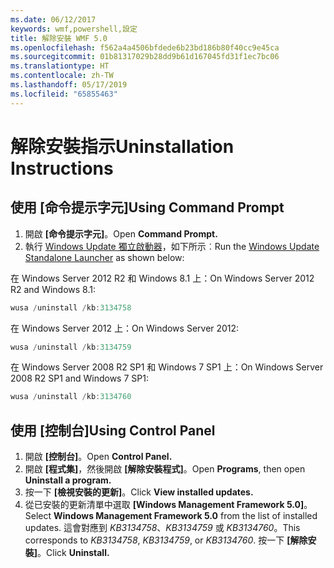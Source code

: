 ```yaml
---
ms.date: 06/12/2017
keywords: wmf,powershell,設定
title: 解除安裝 WMF 5.0
ms.openlocfilehash: f562a4a4506bfdede6b23bd186b80f40cc9e45ca
ms.sourcegitcommit: 01b81317029b28dd9b61d167045fd31f1ec7bc06
ms.translationtype: HT
ms.contentlocale: zh-TW
ms.lasthandoff: 05/17/2019
ms.locfileid: "65855463"
---
```

# <a name="uninstallation-instructions"></a><span data-ttu-id="bd3da-103">解除安裝指示</span><span class="sxs-lookup"><span data-stu-id="bd3da-103">Uninstallation Instructions</span></span>

## <a name="using-command-prompt"></a><span data-ttu-id="bd3da-104">使用 [命令提示字元]</span><span class="sxs-lookup"><span data-stu-id="bd3da-104">Using Command Prompt</span></span>

1. <span data-ttu-id="bd3da-105">開啟 **[命令提示字元]**。</span><span class="sxs-lookup"><span data-stu-id="bd3da-105">Open **Command Prompt.**</span></span>
2. <span data-ttu-id="bd3da-106">執行 [Windows Update 獨立啟動器](https://support.microsoft.com/en-us/kb/934307)，如下所示︰</span><span class="sxs-lookup"><span data-stu-id="bd3da-106">Run the [Windows Update Standalone Launcher](https://support.microsoft.com/en-us/kb/934307) as shown below:</span></span>

<span data-ttu-id="bd3da-107">在 Windows Server 2012 R2 和 Windows 8.1 上：</span><span class="sxs-lookup"><span data-stu-id="bd3da-107">On Windows Server 2012 R2 and Windows 8.1:</span></span>

```powershell
wusa /uninstall /kb:3134758
```

<span data-ttu-id="bd3da-108">在 Windows Server 2012 上：</span><span class="sxs-lookup"><span data-stu-id="bd3da-108">On Windows Server 2012:</span></span>

```powershell
wusa /uninstall /kb:3134759
```

<span data-ttu-id="bd3da-109">在 Windows Server 2008 R2 SP1 和 Windows 7 SP1 上：</span><span class="sxs-lookup"><span data-stu-id="bd3da-109">On Windows Server 2008 R2 SP1 and Windows 7 SP1:</span></span>

```powershell
wusa /uninstall /kb:3134760
```

## <a name="using-control-panel"></a><span data-ttu-id="bd3da-110">使用 [控制台]</span><span class="sxs-lookup"><span data-stu-id="bd3da-110">Using Control Panel</span></span>

1. <span data-ttu-id="bd3da-111">開啟 **[控制台]**。</span><span class="sxs-lookup"><span data-stu-id="bd3da-111">Open **Control Panel.**</span></span>
2. <span data-ttu-id="bd3da-112">開啟 **[程式集]**，然後開啟 **[解除安裝程式]**。</span><span class="sxs-lookup"><span data-stu-id="bd3da-112">Open **Programs**, then open **Uninstall a program.**</span></span>
3. <span data-ttu-id="bd3da-113">按一下 **[檢視安裝的更新]**。</span><span class="sxs-lookup"><span data-stu-id="bd3da-113">Click **View installed updates.**</span></span>
4. <span data-ttu-id="bd3da-114">從已安裝的更新清單中選取 **[Windows Management Framework 5.0]**。</span><span class="sxs-lookup"><span data-stu-id="bd3da-114">Select **Windows Management Framework 5.0** from the list of installed updates.</span></span> <span data-ttu-id="bd3da-115">這會對應到 *KB3134758*、*KB3134759* 或 *KB3134760*。</span><span class="sxs-lookup"><span data-stu-id="bd3da-115">This corresponds to *KB3134758*, *KB3134759*, or *KB3134760*.</span></span> <span data-ttu-id="bd3da-116">按一下 **[解除安裝]**。</span><span class="sxs-lookup"><span data-stu-id="bd3da-116">Click **Uninstall.**</span></span>
